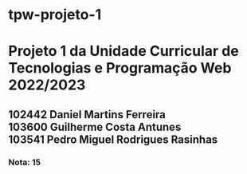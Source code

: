 # tpw-projeto-1
<h1>Projeto 1 da Unidade Curricular de Tecnologias e Programação Web 2022/2023</h1>
<h2>102442 Daniel Martins Ferreira<br>
103600 Guilherme Costa Antunes<br>
103541 Pedro Miguel Rodrigues Rasinhas</h2>
<h3>Nota: 15</h3>
